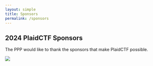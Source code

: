 ```yaml
---
layout: simple
title: Sponsors
permalink: /sponsors
---
```


## 2024 PlaidCTF Sponsors

The PPP would like to thank the sponsors that make PlaidCTF possible.

<img class="sponsor silver" src="{{ '/images/sponsor_jane.jpg' | prepend:site.baseurl }}"/>

